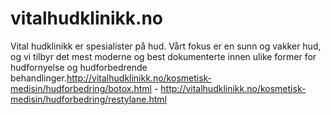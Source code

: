 vitalhudklinikk.no
==================

Vital hudklinikk er spesialister på hud. Vårt fokus er en sunn og vakker hud, og vi tilbyr det mest moderne og best dokumenterte innen ulike former for hudfornyelse og hudforbedrende behandlinger.http://vitalhudklinikk.no/kosmetisk-medisin/hudforbedring/botox.html - http://vitalhudklinikk.no/kosmetisk-medisin/hudforbedring/restylane.html 
